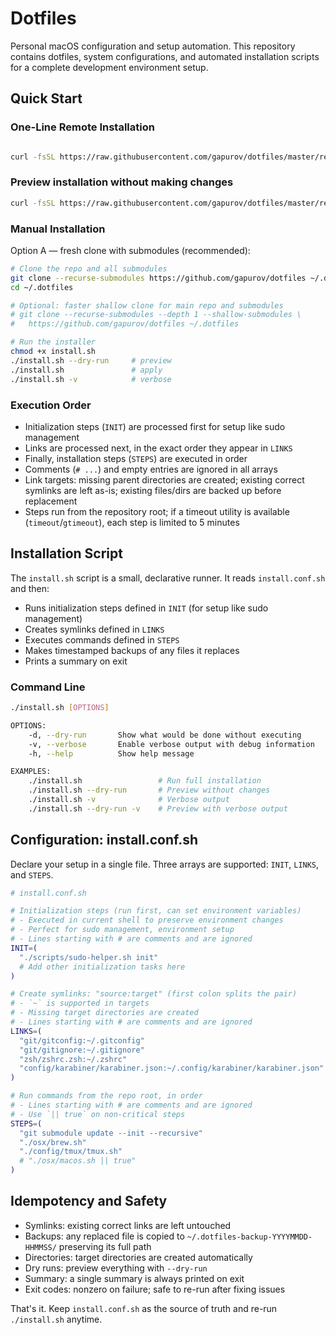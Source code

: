 # Dotfiles

Personal macOS configuration and setup automation. This repository contains dotfiles, system configurations, and automated installation scripts for a complete development environment setup.

## Quick Start

### One-Line Remote Installation

```bash

curl -fsSL https://raw.githubusercontent.com/gapurov/dotfiles/master/remote-install.sh | bash
```

### Preview installation without making changes

```bash
curl -fsSL https://raw.githubusercontent.com/gapurov/dotfiles/master/remote-install.sh | bash -s -- --dry-run
```

### Manual Installation

Option A — fresh clone with submodules (recommended):

```bash
# Clone the repo and all submodules
git clone --recurse-submodules https://github.com/gapurov/dotfiles ~/.dotfiles
cd ~/.dotfiles

# Optional: faster shallow clone for main repo and submodules
# git clone --recurse-submodules --depth 1 --shallow-submodules \
#   https://github.com/gapurov/dotfiles ~/.dotfiles

# Run the installer
chmod +x install.sh
./install.sh --dry-run     # preview
./install.sh               # apply
./install.sh -v            # verbose
```

### Execution Order

- Initialization steps (`INIT`) are processed first for setup like sudo management
- Links are processed next, in the exact order they appear in `LINKS`
- Finally, installation steps (`STEPS`) are executed in order
- Comments (`# ...`) and empty entries are ignored in all arrays
- Link targets: missing parent directories are created; existing correct symlinks are left as-is; existing files/dirs are backed up before replacement
- Steps run from the repository root; if a timeout utility is available (`timeout`/`gtimeout`), each step is limited to 5 minutes

## Installation Script

The `install.sh` script is a small, declarative runner. It reads `install.conf.sh` and then:

- Runs initialization steps defined in `INIT` (for setup like sudo management)
- Creates symlinks defined in `LINKS`
- Executes commands defined in `STEPS`
- Makes timestamped backups of any files it replaces
- Prints a summary on exit

### Command Line

```bash
./install.sh [OPTIONS]

OPTIONS:
    -d, --dry-run       Show what would be done without executing
    -v, --verbose       Enable verbose output with debug information
    -h, --help          Show help message

EXAMPLES:
    ./install.sh                 # Run full installation
    ./install.sh --dry-run       # Preview without changes
    ./install.sh -v              # Verbose output
    ./install.sh --dry-run -v    # Preview with verbose output
```

## Configuration: install.conf.sh

Declare your setup in a single file. Three arrays are supported: `INIT`, `LINKS`, and `STEPS`.

```bash
# install.conf.sh

# Initialization steps (run first, can set environment variables)
# - Executed in current shell to preserve environment changes
# - Perfect for sudo management, environment setup
# - Lines starting with # are comments and are ignored
INIT=(
  "./scripts/sudo-helper.sh init"
  # Add other initialization tasks here
)

# Create symlinks: "source:target" (first colon splits the pair)
# - `~` is supported in targets
# - Missing target directories are created
# - Lines starting with # are comments and are ignored
LINKS=(
  "git/gitconfig:~/.gitconfig"
  "git/gitignore:~/.gitignore"
  "zsh/zshrc.zsh:~/.zshrc"
  "config/karabiner/karabiner.json:~/.config/karabiner/karabiner.json"
)

# Run commands from the repo root, in order
# - Lines starting with # are comments and are ignored
# - Use `|| true` on non-critical steps
STEPS=(
  "git submodule update --init --recursive"
  "./osx/brew.sh"
  "./config/tmux/tmux.sh"
  # "./osx/macos.sh || true"
)
```

## Idempotency and Safety

- Symlinks: existing correct links are left untouched
- Backups: any replaced file is copied to `~/.dotfiles-backup-YYYYMMDD-HHMMSS/` preserving its full path
- Directories: target directories are created automatically
- Dry runs: preview everything with `--dry-run`
- Summary: a single summary is always printed on exit
- Exit codes: nonzero on failure; safe to re-run after fixing issues

That's it. Keep `install.conf.sh` as the source of truth and re-run `./install.sh` anytime.
